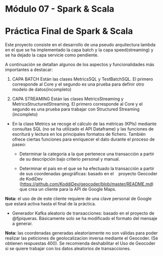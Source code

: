 # Módulo 07 - Spark & Scala

Práctica Final de Spark & Scala
===============================

Este proyecto consiste en el desarrollo de una pseudo arquitectura lambda en el que se ha implementado la capa batch y la capa speed(streaming) y se ha dejado  la capa servicie como pendiente.

A continuación se detallan algunos de los aspectos y funcionalidades más importantes a destacar:

1. CAPA BATCH
Están las clases MetricsSQL y TestBatchSQL. El primero corresponde al Core y el segundo es una prueba para definir otro modelo de datos(incompleto)

2. CAPA STREAMING
Están las clases MetricsStreaming y MetricsStructuredStreaming. El primero corresponde al Core y el segundo es una prueba para trabajar con Structured Streaming (incompleto)

+ En la clase Metrics se recoge el cálculo de las métricas (KPIs) mediante consultas SQL (no se ha utilizado el API Dataframe) y las funciones de escriturá y lectura en los principales formatos de fichero. También ofrece ciertas funciones para enriquecer el dato durante el proceso de paseo:

  * Determinar la categoría a la que pertenece una transacción a partir de su descripción bajo criterio personal y manual.

  * Determinar el país en el que se ha efectuado la transacción a partir de sus coordenadas geográficas: basado en el &nbsp;&nbsp; proyecto Geocoder de KodiDev (https://github.com/KoddiDev/geocoder/blob/master/README.md) que crea un cliente para la API de Google Maps.

**Nota:** el uso de de este cliente requiere de una clave personal de Google que estará activa hasta el final de la práctica.

+ Generador Kafka aleatorio de transacciones: basado en el proyecto de @fjpiqueras. Básicamente solo se ha modificado el formato del mensaje a generar.

**Nota:** las coordenadas generadas aleatoriamente no son válidas para poder realizar las peticiones de geolocalizacion inversa mediante el Geocoder. (Se obtienen respuestas 400).
Se recomienda deshabilitar el Uso de Geocoder si se quiere trabajar con los datos aleatorios de transacciones.